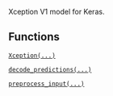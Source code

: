 Xception V1 model for Keras.



## Functions
[ `Xception(...)` ](https://tensorflow.google.cn/api_docs/python/tf/keras/applications/Xception)

[ `decode_predictions(...)` ](https://tensorflow.google.cn/api_docs/python/tf/keras/applications/xception/decode_predictions)

[ `preprocess_input(...)` ](https://tensorflow.google.cn/api_docs/python/tf/keras/applications/xception/preprocess_input)

